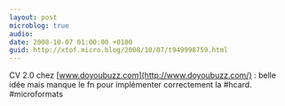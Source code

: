 ```yaml
---
layout: post
microblog: true
audio: 
date: 2008-10-07 01:00:00 +0100
guid: http://xtof.micro.blog/2008/10/07/t949998759.html
---
```

CV 2.0 chez [www.doyoubuzz.com](http://www.doyoubuzz.com/) : belle idée mais manque le fn pour implémenter correctement la #hcard. #microformats
